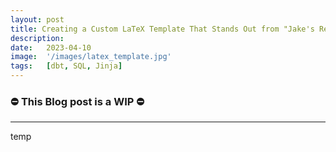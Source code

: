 ```yaml
---
layout: post
title: Creating a Custom LaTeX Template That Stands Out from "Jake's Resume" 
description:
date:   2023-04-10
image:  '/images/latex_template.jpg'
tags:   [dbt, SQL, Jinja]
---
```


### ⛔ This Blog post is a WIP  ⛔

---

temp

